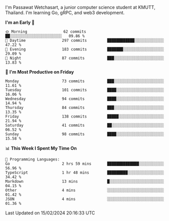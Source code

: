 
I'm Passawat Wetchasart, a junior computer science student at KMUTT, Thailand. I'm learning Go, gRPC, and web3 development.



<!--START_SECTION:waka-->
**I'm an Early 🐤** 

```text
🌞 Morning                62 commits          ██░░░░░░░░░░░░░░░░░░░░░░░   09.86 % 
🌆 Daytime                297 commits         ████████████░░░░░░░░░░░░░   47.22 % 
🌃 Evening                183 commits         ███████░░░░░░░░░░░░░░░░░░   29.09 % 
🌙 Night                  87 commits          ███░░░░░░░░░░░░░░░░░░░░░░   13.83 % 
```
📅 **I'm Most Productive on Friday** 

```text
Monday                   73 commits          ███░░░░░░░░░░░░░░░░░░░░░░   11.61 % 
Tuesday                  101 commits         ████░░░░░░░░░░░░░░░░░░░░░   16.06 % 
Wednesday                94 commits          ████░░░░░░░░░░░░░░░░░░░░░   14.94 % 
Thursday                 84 commits          ███░░░░░░░░░░░░░░░░░░░░░░   13.35 % 
Friday                   138 commits         █████░░░░░░░░░░░░░░░░░░░░   21.94 % 
Saturday                 41 commits          ██░░░░░░░░░░░░░░░░░░░░░░░   06.52 % 
Sunday                   98 commits          ████░░░░░░░░░░░░░░░░░░░░░   15.58 % 
```


📊 **This Week I Spent My Time On** 

```text
💬 Programming Languages: 
Go                       2 hrs 59 mins       ██████████████░░░░░░░░░░░   56.96 % 
TypeScript               1 hr 48 mins        █████████░░░░░░░░░░░░░░░░   34.42 % 
Markdown                 13 mins             █░░░░░░░░░░░░░░░░░░░░░░░░   04.15 % 
Other                    4 mins              ░░░░░░░░░░░░░░░░░░░░░░░░░   01.42 % 
JSON                     4 mins              ░░░░░░░░░░░░░░░░░░░░░░░░░   01.36 % 
```


 Last Updated on 15/02/2024 20:16:33 UTC
<!--END_SECTION:waka-->

<!--
**markpassawat/markpassawat** is a ✨ _special_ ✨ repository because its `README.md` (this file) appears on your GitHub profile.

Here are some ideas to get you started:

- 🔭 I’m currently working on ...
- 🌱 I’m currently learning ...
- 👯 I’m looking to collaborate on ...
- 🤔 I’m looking for help with ...
- 💬 Ask me about ...
- 📫 How to reach me: ...
- 😄 Pronouns: He/Him
- ⚡ Fun fact: ...
-->
